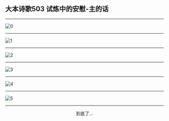 
## 大本诗歌503 试炼中的安慰-主的话
        
<div id="aplayer0"></div>

---

<img alt="0" data-original="https://cdn.jsdelivr.net/gh/k34869/shi/data/d0503/0">

---

<img alt="1" data-original="https://cdn.jsdelivr.net/gh/k34869/shi/data/d0503/1">

---

<img alt="2" data-original="https://cdn.jsdelivr.net/gh/k34869/shi/data/d0503/2">

---

<img alt="3" data-original="https://cdn.jsdelivr.net/gh/k34869/shi/data/d0503/3">

---

<img alt="4" data-original="https://cdn.jsdelivr.net/gh/k34869/shi/data/d0503/4">

---

<img alt="5" data-original="https://cdn.jsdelivr.net/gh/k34869/shi/data/d0503/5">

---

<p style="text-align: center">到底了...</p>

<script src="/js/dist-view.js"></script>

<script>
MAIN.id = 'd0503';
        
const ap0 = new APlayer({
    container: document.getElementById('aplayer0'),
    volume: 1,
    loop: 'none',
    preload: 'none',
    audio: [{
        name: '大本诗歌503.mp3',
        artist: '大本诗歌',
        url: 'https://res.wx.qq.com/voice/getvoice?mediaid=MzI0NTk3MDM5M18yMjQ3NDkzODM4',
        cover: '/favicon'
    }]
});
</script>
